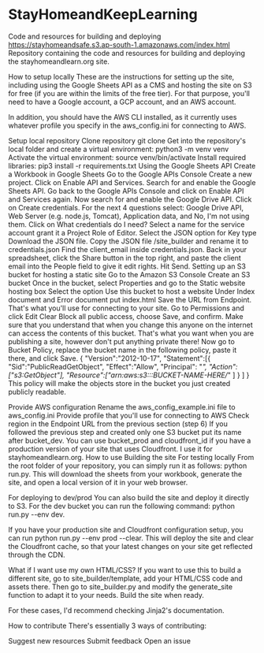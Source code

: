 # StayHomeandKeepLearning
Code and resources for building and deploying https://stayhomeandsafe.s3.ap-south-1.amazonaws.com/index.html
Repository containing the code and resources for building and deploying the stayhomeandlearn.org site.

How to setup locally
These are the instructions for setting up the site, including using the Google Sheets API as a CMS and hosting the site on S3 for free (if you are within the limits of the free tier). For that purpose, you'll need to have a Google account, a GCP account, and an AWS account.

In addition, you should have the AWS CLI installed, as it currently uses whatever profile you specify in the aws_config.ini for connecting to AWS.

Setup local repository
Clone repository git clone 
Get into the repository's local folder and create a virtual environment: python3 -m venv venv
Activate the virtual environment: source venv/bin/activate
Install required libraries: pip3 install -r requirements.txt
Using the Google Sheets API
Create a Workbook in Google Sheets
Go to the Google APIs Console
Create a new project.
Click on Enable API and Services. Search for and enable the Google Sheets API.
Go back to the Google APIs Console and click on Enable API and Services again. Now search for and enable the Google Drive API.
Click on Create credentials. For the next 4 questions select: Google Drive API, Web Server (e.g. node.js, Tomcat), Application data, and No, I'm not using them.
Click on What credentials do I need? Select a name for the service account grant it a Project Role of Editor. Select the JSON option for Key type
Download the JSON file.
Copy the JSON file /site_builder and rename it to credentials.json
Find the client_email inside credentials.json. Back in your spreadsheet, click the Share button in the top right, and paste the client email into the People field to give it edit rights. Hit Send.
Setting up an S3 bucket for hosting a static site
Go to the Amazon S3 Console
Create an S3 bucket
Once in the bucket, select Properties and go to the Static website hosting box
Select the option Use this bucket to host a website
Under Index document and Error document put index.html
Save the URL from Endpoint. That's what you'll use for connecting to your site.
Go to Permissions and click Edit
Clear Block all public access, choose Save, and confirm. Make sure that you understand that when you change this anyone on the internet can access the contents of this bucket. That's what you want when you are publishing a site, however don't put anything private there!
Now go to Bucket Policy, replace the bucket name in the following policy, paste it there, and click Save.
{
  "Version":"2012-10-17",
  "Statement":[{
	"Sid":"PublicReadGetObject",
        "Effect":"Allow",
	  "Principal": "*",
      "Action":["s3:GetObject"],
      "Resource":["arn:aws:s3:::BUCKET-NAME-HERE/*"
      ]
    }
  ]
}
This policy will make the objects store in the bucket you just created publicly readable.

Provide AWS configuration
Rename the aws_config_example.ini file to aws_config.ini
Provide profile that you'll use for connecting to AWS
Check region in the Endpoint URL from the previous section (step 6)
If you followed the previous step and created only one S3 bucket put its name after bucket_dev. You can use bucket_prod and cloudfront_id if you have a production version of your site that uses Cloudfront. I use it for stayhomeandlearn.org.
How to use
Building the site
For testing locally
From the root folder of your repository, you can simply run it as follows: python run.py. This will download the sheets from your workbook, generate the site, and open a local version of it in your web browser.

For deploying to dev/prod
You can also build the site and deploy it directly to S3. For the dev bucket you can run the following command: python run.py --env dev.

If you have your production site and Cloudfront configuration setup, you can run python run.py --env prod --clear. This will deploy the site and clear the Cloudfront cache, so that your latest changes on your site get reflected through the CDN.

What if I want use my own HTML/CSS?
If you want to use this to build a different site, go to site_builder/template, add your HTML/CSS code and assets there. Then go to site_builder.py and modify the generate_site function to adapt it to your needs. Build the site when ready.

For these cases, I'd recommend checking Jinja2's documentation.

How to contribute
There's essentially 3 ways of contributing:

Suggest new resources
Submit feedback
Open an issue
